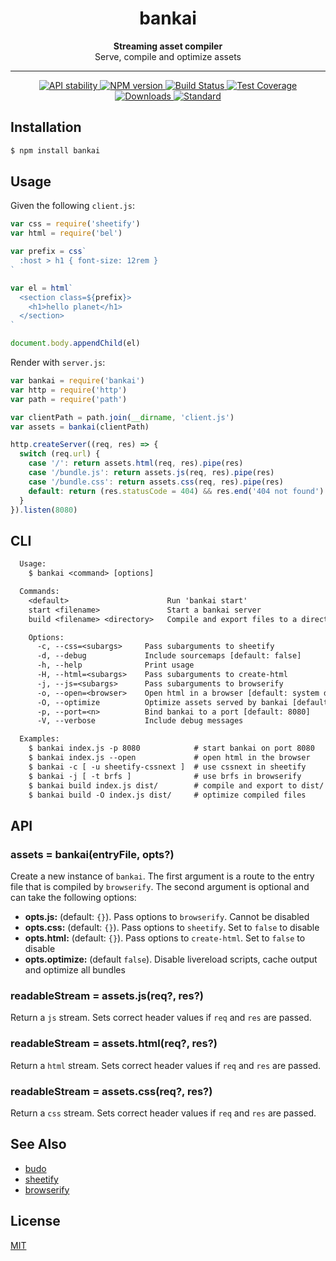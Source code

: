 <h1 align="center">bankai</h1>

<div align="center">
  <strong>Streaming asset compiler</strong>
</div>
<div align="center">
  Serve, compile and optimize assets
</div>

---

<div align="center">
  <!-- Stability -->
  <a href="https://nodejs.org/api/documentation.html#documentation_stability_index">
    <img src="https://img.shields.io/badge/stability-experimental-orange.svg?style=flat-square"
      alt="API stability" />
  </a>
  <!-- NPM version -->
  <a href="https://npmjs.org/package/bankai">
    <img src="https://img.shields.io/npm/v/bankai.svg?style=flat-square"
      alt="NPM version" />
  </a>
  <!-- Build Status -->
  <a href="https://travis-ci.org/yoshuawuyts/bankai">
    <img src="https://img.shields.io/travis/yoshuawuyts/bankai/master.svg?style=flat-square"
      alt="Build Status" />
  </a>
  <!-- Test Coverage -->
  <a href="https://codecov.io/github/yoshuawuyts/bankai">
    <img src="https://img.shields.io/codecov/c/github/yoshuawuyts/bankai/master.svg?style=flat-square"
      alt="Test Coverage" />
  </a>
  <!-- Downloads -->
  <a href="https://npmjs.org/package/bankai">
    <img src="https://img.shields.io/npm/dm/bankai.svg?style=flat-square"
      alt="Downloads" />
  </a>
  <!-- Standard -->
  <a href="https://codecov.io/github/yoshuawuyts/bankai">
    <img src="https://img.shields.io/badge/code%20style-standard-brightgreen.svg?style=flat-square"
      alt="Standard" />
  </a>
</div>

## Installation
```sh
$ npm install bankai
```

## Usage
Given the following `client.js`:
```js
var css = require('sheetify')
var html = require('bel')

var prefix = css`
  :host > h1 { font-size: 12rem }
`

var el = html`
  <section class=${prefix}>
    <h1>hello planet</h1>
  </section>
`

document.body.appendChild(el)
```

Render with `server.js`:
```js
var bankai = require('bankai')
var http = require('http')
var path = require('path')

var clientPath = path.join(__dirname, 'client.js')
var assets = bankai(clientPath)

http.createServer((req, res) => {
  switch (req.url) {
    case '/': return assets.html(req, res).pipe(res)
    case '/bundle.js': return assets.js(req, res).pipe(res)
    case '/bundle.css': return assets.css(req, res).pipe(res)
    default: return (res.statusCode = 404) && res.end('404 not found')
  }
}).listen(8080)
```

## CLI
```txt
  Usage:
    $ bankai <command> [options]

  Commands:
    <default>                      Run 'bankai start'
    start <filename>               Start a bankai server
    build <filename> <directory>   Compile and export files to a directory

    Options:
      -c, --css=<subargs>     Pass subarguments to sheetify
      -d, --debug             Include sourcemaps [default: false]
      -h, --help              Print usage
      -H, --html=<subargs>    Pass subarguments to create-html
      -j, --js=<subargs>      Pass subarguments to browserify
      -o, --open=<browser>    Open html in a browser [default: system default]
      -O, --optimize          Optimize assets served by bankai [default: false]
      -p, --port=<n>          Bind bankai to a port [default: 8080]
      -V, --verbose           Include debug messages

  Examples:
    $ bankai index.js -p 8080            # start bankai on port 8080
    $ bankai index.js --open             # open html in the browser
    $ bankai -c [ -u sheetify-cssnext ]  # use cssnext in sheetify
    $ bankai -j [ -t brfs ]              # use brfs in browserify
    $ bankai build index.js dist/        # compile and export to dist/
    $ bankai build -O index.js dist/     # optimize compiled files
```

## API
### assets = bankai(entryFile, opts?)
Create a new instance of `bankai`. The first argument is a route to the entry
file that is compiled by `browserify`. The second argument is optional and can
take the following options:
- __opts.js:__ (default: `{}`). Pass options to `browserify`. Cannot be
  disabled
- __opts.css:__ (default: `{}`). Pass options to `sheetify`. Set to `false` to
  disable
- __opts.html:__ (default: `{}`). Pass options to `create-html`. Set to `false`
  to disable
- __opts.optimize:__ (default `false`). Disable livereload scripts, cache
  output and optimize all bundles

### readableStream = assets.js(req?, res?)
Return a `js` stream. Sets correct header values if `req` and `res` are passed.

### readableStream = assets.html(req?, res?)
Return a `html` stream. Sets correct header values if `req` and `res` are passed.

### readableStream = assets.css(req?, res?)
Return a `css` stream. Sets correct header values if `req` and `res` are passed.

## See Also
- [budo](https://www.npmjs.com/package/budo)
- [sheetify](https://github.com/sheetify/sheetify)
- [browserify](https://github.com/substack/node-browserify)

## License
[MIT](https://tldrlegal.com/license/mit-license)

[0]: https://img.shields.io/badge/stability-experimental-orange.svg?style=flat-square
[1]: https://nodejs.org/api/documentation.html#documentation_stability_index
[2]: https://img.shields.io/npm/v/bankai.svg?style=flat-square
[3]: https://npmjs.org/package/bankai
[4]: https://img.shields.io/travis/yoshuawuyts/bankai/master.svg?style=flat-square
[5]: https://travis-ci.org/yoshuawuyts/bankai
[8]: http://img.shields.io/npm/dm/bankai.svg?style=flat-square
[9]: https://npmjs.org/package/bankai
[10]: https://img.shields.io/badge/code%20style-standard-brightgreen.svg?style=flat-square
[11]: https://github.com/feross/standard
